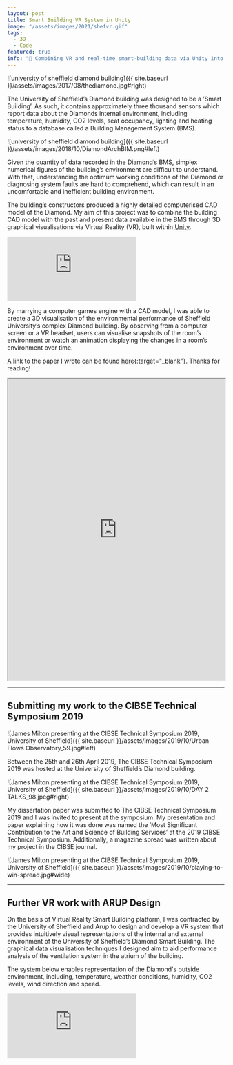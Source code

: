 ```yaml
---
layout: post
title: Smart Building VR System in Unity
image: "/assets/images/2021/shefvr.gif"
tags:
  - 3D
  - Code
featured: true
info: "🏢 Combining VR and real-time smart-building data via Unity into an immersive 3D experience, earning recognition at the CIBSE Technical Symposium."
---
```


![university of sheffield diamond building]({{ site.baseurl }}/assets/images/2017/08/thediamond.jpg#right)

The University of Sheffield’s Diamond building was designed to be a ’Smart Building’. As such, it contains approximately three thousand sensors which report data about the Diamonds internal environment, including temperature, humidity, CO2 levels, seat occupancy, lighting and heating status to a database called a Building Management System (BMS).

![university of sheffield diamond building]({{ site.baseurl }}/assets/images/2018/10/DiamondArchBIM.png#left)

Given the quantity of data recorded in the Diamond’s BMS, simplex numerical figures of the building’s environment are difficult to understand. With that, understanding the optimum working conditions of the Diamond or diagnosing system faults are hard to comprehend, which can result in an uncomfortable and inefficient building environment.

The building’s constructors produced a highly detailed computerised CAD model of the Diamond. My aim of this project was to combine the building CAD model with the past and present data available in the BMS through 3D graphical visualisations via Virtual Reality (VR), built within [Unity](https://unity.com/).

<iframe loading="lazy" src='https://www.youtube.com/embed/xQKAFD06nfw?autoplay=0&loop=1' frameborder='0' allowfullscreen></iframe>

By marrying a computer games engine with a CAD model, I was able to create a 3D visualisation of the environmental performance of Sheffield University’s complex Diamond building. By observing from a computer screen or a VR headset, users can visualise snapshots of the room’s environment or watch an animation displaying the changes in a room’s environment over time.

A link to the paper I wrote can be found [here](https://drive.google.com/file/d/1VWfToNnsBRnYrwA7bb2ZM4RsqD3E11nj/view){:target="\_blank"}. Thanks for reading!

<iframe loading="lazy" src="https://drive.google.com/file/d/17Txf8loNDrvLOboYrNfnUHdQVQ5cPO9s/preview" width="100%" height="700"></iframe>

---

## Submitting my work to the CIBSE Technical Symposium 2019

![James Milton presenting at the CIBSE Technical Symposium 2019, University of Sheffield]({{ site.baseurl }}/assets/images/2019/10/Urban Flows Observatory_59.jpg#left)

Between the 25th and 26th April 2019, The CIBSE Technical Symposium 2019 was hosted at the University of Sheffield’s Diamond building.

![James Milton presenting at the CIBSE Technical Symposium 2019, University of Sheffield]({{ site.baseurl }}/assets/images/2019/10/DAY 2 TALKS_98.jpeg#right)

My dissertation paper was submitted to The CIBSE Technical Symposium 2019 and I was invited to present at the symposium. My presentation and paper explaining how it was done was named the ‘Most Significant Contribution to the Art and Science of Building Services’ at the 2019 CIBSE Technical Symposium. Additionally, a magazine spread was written about my project in the CIBSE journal.

![James Milton presenting at the CIBSE Technical Symposium 2019, University of Sheffield]({{ site.baseurl }}/assets/images/2019/10/playing-to-win-spread.jpg#wide)

---

## Further VR work with ARUP Design

On the basis of Virtual Reality Smart Building platform, I was contracted by the University of Sheffield and Arup to design and develop a VR system that provides intuitively visual representations of the internal and external environment of the University of Sheffield’s Diamond Smart Building. The graphical data visualisation techniques I designed aim to aid performance analysis of the ventilation system in the atrium of the building.

The system below enables representation of the Diamond's outside environment, including, temperature, weather conditions, humidity, CO2 levels, wind direction and speed.

<iframe loading="lazy" src='https://www.youtube.com/embed/Tfb4hy4FFEY?autoplay=1&loop=1' frameborder='0' allowfullscreen></iframe>
